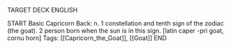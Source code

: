 TARGET DECK
ENGLISH

START
Basic
Capricorn
Back: n. 1 constellation and tenth sign of the zodiac (the goat). 2 person born when the sun is in this sign. [latin caper -pri goat, cornu horn]
Tags: [[Capricorn_the_Goat]], [[Goat]]
END
